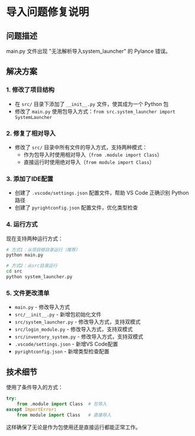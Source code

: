 # 导入问题修复说明

## 问题描述
main.py 文件出现 "无法解析导入system_launcher" 的 Pylance 错误。

## 解决方案

### 1. 修改了项目结构
- 在 `src/` 目录下添加了 `__init__.py` 文件，使其成为一个 Python 包
- 修改了 `main.py` 使用包导入方式：`from src.system_launcher import SystemLauncher`

### 2. 修复了相对导入
- 修改了 `src/` 目录中所有文件的导入方式，支持两种模式：
  - 作为包导入时使用相对导入（`from .module import Class`）
  - 直接运行时使用绝对导入（`from module import Class`）

### 3. 添加了IDE配置
- 创建了 `.vscode/settings.json` 配置文件，帮助 VS Code 正确识别 Python 路径
- 创建了 `pyrightconfig.json` 配置文件，优化类型检查

### 4. 运行方式
现在支持两种运行方式：

```bash
# 方式1：从项目根目录运行（推荐）
python main.py

# 方式2：从src目录运行
cd src
python system_launcher.py
```

### 5. 文件更改清单
- `main.py` - 修改导入方式
- `src/__init__.py` - 新增包初始化文件
- `src/system_launcher.py` - 修改导入方式，支持双模式
- `src/login_module.py` - 修改导入方式，支持双模式
- `src/inventory_system.py` - 修改导入方式，支持双模式
- `.vscode/settings.json` - 新增VS Code配置
- `pyrightconfig.json` - 新增类型检查配置

## 技术细节

使用了条件导入的方式：
```python
try:
    from .module import Class  # 包导入
except ImportError:
    from module import Class   # 直接导入
```

这样确保了无论是作为包使用还是直接运行都能正常工作。
